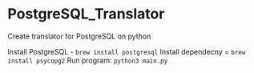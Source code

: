 # PostgreSQL_Translator
Create translator for PostgreSQL on python

Install PostgreSQL - `brew install postgresql`
Install dependecny = `brew install psycopg2`
Run program: `python3 main.py`
